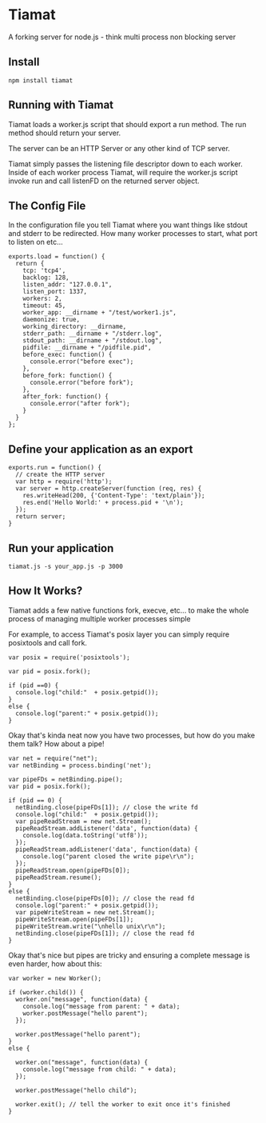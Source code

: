 # Tiamat

A forking server for node.js - think multi process non blocking server

## Install

    npm install tiamat


## Running with Tiamat

Tiamat loads a worker.js script that should export a run method.  The run method should return your server.

The server can be an HTTP Server or any other kind of TCP server.

Tiamat simply passes the listening file descriptor down to each worker. Inside of each worker process Tiamat, will require the worker.js script
invoke run and call listenFD on the returned server object.

## The Config File

In the configuration file you tell Tiamat where you want things like stdout and stderr to be redirected.  How many worker processes to start, what port to listen on etc...

    exports.load = function() {
      return {
        tcp: 'tcp4',
        backlog: 128,
        listen_addr: "127.0.0.1",
        listen_port: 1337,
        workers: 2,
        timeout: 45,
        worker_app: __dirname + "/test/worker1.js",
        daemonize: true,
        working_directory: __dirname,
        stderr_path: __dirname + "/stderr.log",
        stdout_path: __dirname + "/stdout.log",
        pidfile: __dirname + "/pidfile.pid",
        before_exec: function() {
          console.error("before exec");
        },
        before_fork: function() {
          console.error("before fork");
        },
        after_fork: function() {
          console.error("after fork");
        }
      }
    };

## Define your application as an export

    exports.run = function() {
      // create the HTTP server
      var http = require('http');
      var server = http.createServer(function (req, res) {
        res.writeHead(200, {'Content-Type': 'text/plain'});
        res.end('Hello World:' + process.pid + '\n');
      });
      return server;
    }

## Run your application

    tiamat.js -s your_app.js -p 3000


## How It Works?

Tiamat adds a few native functions fork, execve, etc... to make the whole process of managing multiple worker processes simple

For example, to access Tiamat's posix layer you can simply require posixtools and call fork.

    var posix = require('posixtools');

    var pid = posix.fork();

    if (pid ==0) {
      console.log("child:"  + posix.getpid());
    }
    else {
      console.log("parent:" + posix.getpid());
    }

Okay that's kinda neat now you have two processes, but how do you make them talk?  How about a pipe!

    var net = require("net");
    var netBinding = process.binding('net');

    var pipeFDs = netBinding.pipe();
    var pid = posix.fork();

    if (pid == 0) {
      netBinding.close(pipeFDs[1]); // close the write fd
      console.log("child:"  + posix.getpid());
      var pipeReadStream = new net.Stream();
      pipeReadStream.addListener('data', function(data) {
        console.log(data.toString('utf8'));
      });
      pipeReadStream.addListener('data', function(data) {
        console.log("parent closed the write pipe\r\n");
      });
      pipeReadStream.open(pipeFDs[0]);
      pipeReadStream.resume();
    }
    else {
      netBinding.close(pipeFDs[0]); // close the read fd 
      console.log("parent:" + posix.getpid());
      var pipeWriteStream = new net.Stream();
      pipeWriteStream.open(pipeFDs[1]);
      pipeWriteStream.write("\nhello unix\r\n");
      netBinding.close(pipeFDs[1]); // close the read fd 
    }

Okay that's nice but pipes are tricky and ensuring a complete message is even harder, how about this:

    var worker = new Worker();

    if (worker.child()) {
      worker.on("message", function(data) {
        console.log("message from parent: " + data);
        worker.postMessage("hello parent");
      });

      worker.postMessage("hello parent");
    }
    else {

      worker.on("message", function(data) {
        console.log("message from child: " + data);
      });

      worker.postMessage("hello child");

      worker.exit(); // tell the worker to exit once it's finished
    }
